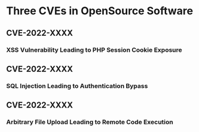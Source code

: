# Three CVEs in OpenSource Software

##

## CVE-2022-XXXX
### XSS Vulnerability Leading to PHP Session Cookie Exposure

## CVE-2022-XXXX
### SQL Injection Leading to Authentication Bypass

## CVE-2022-XXXX
### Arbitrary File Upload Leading to Remote Code Execution
